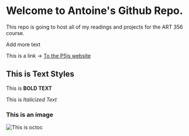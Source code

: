 # Welcome to Antoine's Github Repo.

This repo is going to host all of my readings and projects for the ART 356 course.

Add more text

This is a link -> [To the P5js website](https://p5js.org/)

## This is Text Styles

This is **BOLD TEXT**

This is *Italicized Text*

### This is an image

![This is octoc](https://myoctocat.com/assets/images/base-octocat.svg)

